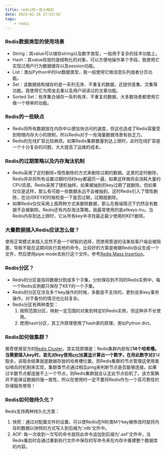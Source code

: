 ```yaml
---
title: redis的一些小知识
date: 2023-02-18 17:53:52
tags:
    - redis
---
```

### Redis数据类型的使用场景

- String：其value可以储存string以及数字类型，一般用于复杂的技术功能上。
- Hash：其value存放的是结构化的对象，可以方便地操作某个字段，我使用它实现过用户行为数据缓存以及session功能。
- List：类似Python中的list数据类型，我一般使用它做消息队列或者分页功能。
- Set：该数据结构储存的是一系列无序、不重复的数据，还提供差集、交集等功能。我使用它为爬虫去重以及用户阅读过的文章功能。
- Sorted Set：有序集合储存一系列有序、不重复的数据，大多数场景都使用它做一个榜单的功能。

### Redis的一些缺点

- Redis将所有数据放在内存中以便加快访问的速度，但这也造成了Redis容量受到物理内存大小的限制，所以Redis对于一些海量数据场景有些乏力。
- Redis的在线扩容比较麻烦。如果Redis集群数量到达上限时，此时在线扩容是一个十分复杂的问题，大大提高了运维的成本。

### Redis的过期策略以及内存淘汰机制

- Redis采用了定时删除+惰性删除的方式来删除过期的数据。这里的定时删除，Redis并非将所有设置过期时间的key都遍历一遍，如果这样做将会消耗大量的CPU资源。Redis采用了随机抽样，如果被抽到的key过期了就删除。但如果仅仅是这样，那么有可能一些数据永远不会被抽到。这时Redis引入了惰性删除，在访问KEY的时候检查一下是否过期，过期就删除。
- 如果Redis仅仅采用上面两种方式来删除数据，那么在极端情况下仍然会有数据不会被删除。Redis还有内存淘汰策略，我最常使用的是allkeys-lru。当Redis内存到达上限时，它从所有key中寻找最近最少使用的KEY删除。

### 大量数据插入Redis应该怎么做？

使用正常模式来插入显然不是一个明智的选择，而使用管道的话某些客户端会被阻塞，导致不能在这期间执行其他的命令。比较好的方案是根据Redis协议生成一个文件，然后使用pipe mode去执行这个文件。参考[Redis Mass Insertion](https://redis.io/docs/reference/patterns/bulk-loading/)。

### Redis分区？

- Redis的分区是指将数据分割成多个子集，分别保存到不同的Redis实例中，每一个Redis实例都只保存了KEY的一个子集。
- Redis的分区在涉及多个key操作的时候，多数是不支持的，更别说多key事务操作。对于备份的情况也比较复杂。
- Redis分区有两种类型：
    1. 按照范围分区，映射一定范围的对象到特定的Redis实例，但这种并不长使用。
    2. 使用hash分区，其工作原理使用了hash表的原理，类似Python dict。

### Redis如何做集群？

推荐使用官方的[Redis Cluster](https://redis.io/docs/management/scaling/)，其实现原理是：Redis集群内部有2**14个哈希槽。当需要插入key时，首先对key使用[crc16算法](https://baike.baidu.com/item/%E5%BE%AA%E7%8E%AF%E5%86%97%E4%BD%99%E6%A0%A1%E9%AA%8C%E7%A0%81/10168758?fr=aladdin&fromtitle=CRC%E6%A0%A1%E9%AA%8C&fromid=3439037)计算出一个数字，在用此数字对2**14取余，该取余结果就是数据存放的哈希槽位置。而Redis集群的节点管理这使用类似哨兵的机制来实现，集群类节点通过相互ping来判断节点是否能够连接。如果过半数节点都连接不上一个节点，则Redis集群就会认定此节点宕机了。该方案确并不能保证数据的强一致性，所以在使用时一定不要将Redis作为一个高可靠性的存储服务使用！

### Redis如何做持久化？

Redis支持两种持久化方案：

1. 快照：通过对配置文件的设置，可以使Redis在N秒类M个key被修改时就将内存的数据以快照的方式写入到后缀为'.rdb'文件中。
2. AOF: 每一次收到一次写的命令就将此命令追加到后缀为'.aof'文件中，当Redis重启时会通过重新执行文件中保存的写命令来在内存中重建整个数据库的内容。

